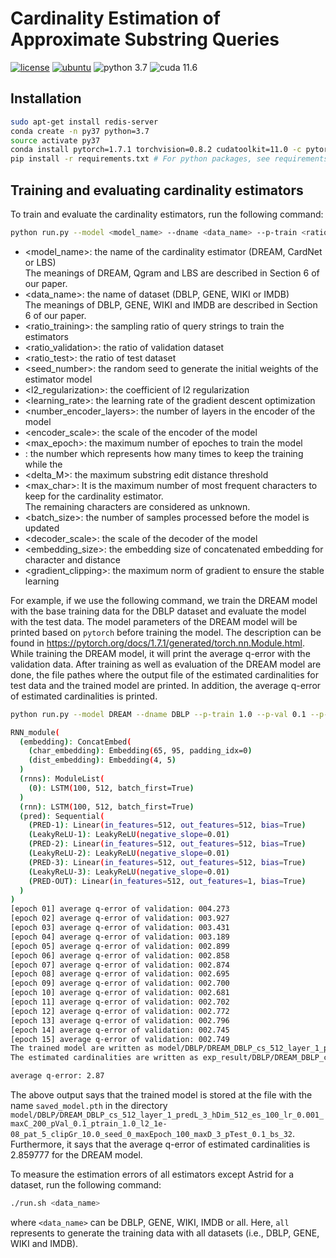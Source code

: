 # Cardinality Estimation of Approximate Substring Queries

[![license](https://img.shields.io/github/license/sykwon/teddy-dream?color=brightgreen)](https://github.com/sykwon/teddy-dream/blob/master/LICENSE)
[![ubuntu](https://img.shields.io/badge/ubuntu-v18.04-orange)](https://wiki.ubuntu.com/Releases)
![python 3.7](https://img.shields.io/badge/python-v3.7-blue)
![cuda 11.6](https://img.shields.io/badge/cuda-v11.6-blue)

## Installation

```bash
sudo apt-get install redis-server
conda create -n py37 python=3.7
source activate py37
conda install pytorch=1.7.1 torchvision=0.8.2 cudatoolkit=11.0 -c pytorch -c nvidia
pip install -r requirements.txt # For python packages, see requirements.txt
```

## Training and evaluating cardinality estimators

To train and evaluate the cardinality estimators, run the following command:

```bash
python run.py --model <model_name> --dname <data_name> --p-train <ratio_training> --p-val <ratio_validation> --p-test <ratio_test> --seed <seed_number> --l2 <l2_regularization> --lr <learning_rate> --layer <number_encoder_layers> --pred-layer <number_decoder_layers> --cs <encoder_scale> --max-epoch <max_epoch> --patience <patience> --max-d <delta_M> --max-char <max_char> --bs <batch_size> --h-dim <decoder_scale> --es <embedding_size> --clip-gr <gradient_clipping> 
```

* <model_name>: the name of the cardinality estimator (DREAM, CardNet or LBS)  
The meanings of DREAM, Qgram and LBS are described in Section 6 of our paper.
* <data_name>: the name of dataset (DBLP, GENE, WIKI or IMDB)  
The meanings of DBLP, GENE, WIKI and IMDB are described in Section 6 of our paper.
* <ratio_training>: the sampling ratio of query strings to train the estimators
* <ratio_validation>: the ratio of validation dataset
* <ratio_test>: the ratio of test dataset
* <seed_number>: the random seed to generate the initial weights of the estimator model
* <l2_regularization>: the coefficient of l2 regularization
* <learning_rate>: the learning rate of the gradient descent optimization
* <number_encoder_layers>: the number of layers in the encoder of the model
* <encoder_scale>: the scale of the encoder of the model
* <max_epoch>: the maximum number of epoches to train the model
* <patience>: the number which represents how many times to keep the training while the
* <delta_M>: the maximum substring edit distance threshold
* <max_char>: It is the maximum number of most frequent characters to keep for the cardinality estimator.  
    The remaining characters are considered as unknown.
* <batch_size>: the number of samples processed before the model is updated
* <decoder_scale>: the scale of the decoder of the model
* <embedding_size>: the embedding size of concatenated embedding for character and distance
* <gradient_clipping>: the maximum norm of gradient to ensure the stable learning

For example, if we use the following command, we train the DREAM model with the base training data for the DBLP dataset and evaluate the model with the test data.
The model parameters of the DREAM model will be printed based on ```pytorch```  before training the model. The description can be found in <https://pytorch.org/docs/1.7.1/generated/torch.nn.Module.html>.
While training the DREAM model, it will print the average q-error with the validation data.
After training as well as evaluation of the DREAM model are done, the file pathes where the output file of the estimated cardinalities for test data and the trained model are printed.
In addition, the average q-error of estimated cardinalities is printed.

```bash
python run.py --model DREAM --dname DBLP --p-train 1.0 --p-val 0.1 --p-test 0.1 --seed 0 --l2 0.00000001 --lr 0.001 --layer 1 --pred-layer 3 --cs 512 --max-epoch 100 --patience 5 --max-d 3 --max-char 200 --bs 32 --h-dim 512 --es 100 --clip-gr 10.0

RNN_module(
  (embedding): ConcatEmbed(
    (char_embedding): Embedding(65, 95, padding_idx=0)
    (dist_embedding): Embedding(4, 5)
  )
  (rnns): ModuleList(
    (0): LSTM(100, 512, batch_first=True)
  )
  (rnn): LSTM(100, 512, batch_first=True)
  (pred): Sequential(
    (PRED-1): Linear(in_features=512, out_features=512, bias=True)
    (LeakyReLU-1): LeakyReLU(negative_slope=0.01)
    (PRED-2): Linear(in_features=512, out_features=512, bias=True)
    (LeakyReLU-2): LeakyReLU(negative_slope=0.01)
    (PRED-3): Linear(in_features=512, out_features=512, bias=True)
    (LeakyReLU-3): LeakyReLU(negative_slope=0.01)
    (PRED-OUT): Linear(in_features=512, out_features=1, bias=True)
  )
)
[epoch 01] average q-error of validation: 004.273
[epoch 02] average q-error of validation: 003.927
[epoch 03] average q-error of validation: 003.431
[epoch 04] average q-error of validation: 003.189
[epoch 05] average q-error of validation: 002.899
[epoch 06] average q-error of validation: 002.858
[epoch 07] average q-error of validation: 002.874
[epoch 08] average q-error of validation: 002.695
[epoch 09] average q-error of validation: 002.700
[epoch 10] average q-error of validation: 002.681
[epoch 11] average q-error of validation: 002.702
[epoch 12] average q-error of validation: 002.772
[epoch 13] average q-error of validation: 002.796
[epoch 14] average q-error of validation: 002.745
[epoch 15] average q-error of validation: 002.749
The trained model are written as model/DBLP/DREAM_DBLP_cs_512_layer_1_predL_3_hDim_512_es_100_lr_0.001_maxC_200_pVal_0.1_ptrain_1.0_l2_1e-08_pat_5_clipGr_10.0_seed_0_maxEpoch_100_maxD_3_pTest_0.1_bs_32/saved_model.pth 
The estimated cardinalities are written as exp_result/DBLP/DREAM_DBLP_cs_512_layer_1_predL_3_hDim_512_es_100_lr_0.001_maxC_200_pVal_0.1_ptrain_1.0_l2_1e-08_pat_5_clipGr_10.0_seed_0_maxEpoch_100_maxD_3_pTest_0.1_bs_32/analysis_lat_gpu.csv

average q-error: 2.87
```

The above output says that the trained model is stored at the file with the name ```saved_model.pth``` in the directory ```model/DBLP/DREAM_DBLP_cs_512_layer_1_predL_3_hDim_512_es_100_lr_0.001_maxC_200_pVal_0.1_ptrain_1.0_l2_1e-08_pat_5_clipGr_10.0_seed_0_maxEpoch_100_maxD_3_pTest_0.1_bs_32```.
Furthermore, it says that the average q-error of estimated cardinalities is 2.859777 for the DREAM model.

To measure the estimation errors of all estimators except Astrid for a dataset, run the following command:

```bash
./run.sh <data_name>
```

where ```<data_name>``` can be DBLP, GENE, WIKI, IMDB or all. Here, ```all``` represents to generate the training data with all datasets (i.e., DBLP, GENE, WIKI and IMDB).
